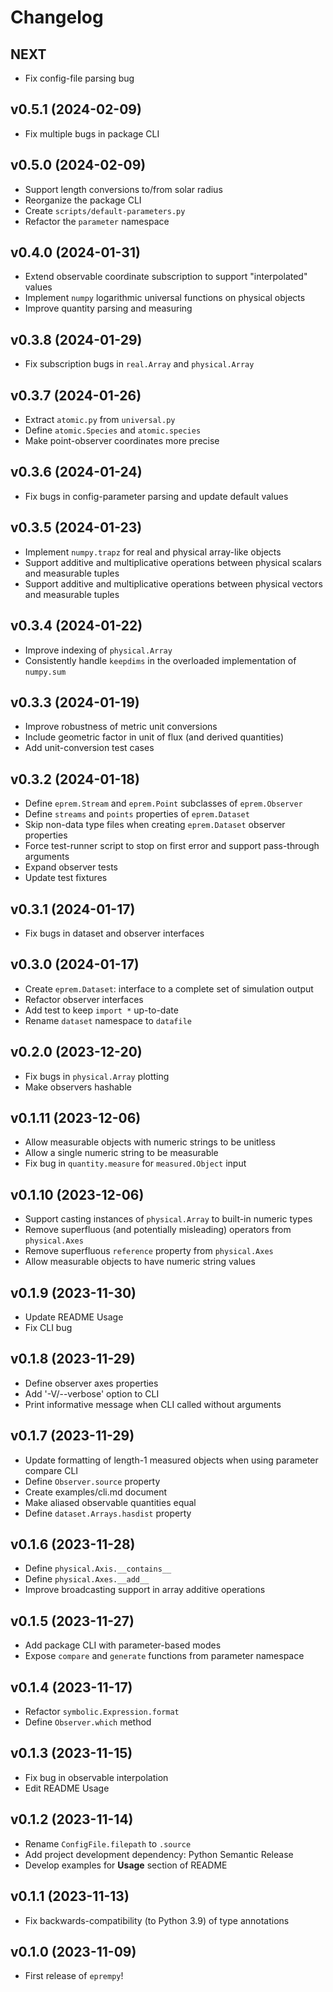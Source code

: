 <!-- Note to developers: version subheadings should have the form vX.Y.Z (YYYY-MM-DD) -->

# Changelog

## NEXT

- Fix config-file parsing bug

## v0.5.1 (2024-02-09)

- Fix multiple bugs in package CLI

## v0.5.0 (2024-02-09)

- Support length conversions to/from solar radius
- Reorganize the package CLI
- Create `scripts/default-parameters.py`
- Refactor the `parameter` namespace

## v0.4.0 (2024-01-31)

- Extend observable coordinate subscription to support "interpolated" values
- Implement `numpy` logarithmic universal functions on physical objects
- Improve quantity parsing and measuring

## v0.3.8 (2024-01-29)

- Fix subscription bugs in `real.Array` and `physical.Array`

## v0.3.7 (2024-01-26)

- Extract `atomic.py` from `universal.py`
- Define `atomic.Species` and `atomic.species`
- Make point-observer coordinates more precise

## v0.3.6 (2024-01-24)

- Fix bugs in config-parameter parsing and update default values

## v0.3.5 (2024-01-23)

- Implement `numpy.trapz` for real and physical array-like objects
- Support additive and multiplicative operations between physical scalars and measurable tuples
- Support additive and multiplicative operations between physical vectors and measurable tuples

## v0.3.4 (2024-01-22)

- Improve indexing of `physical.Array`
- Consistently handle `keepdims` in the overloaded implementation of `numpy.sum`

## v0.3.3 (2024-01-19)

- Improve robustness of metric unit conversions
- Include geometric factor in unit of flux (and derived quantities)
- Add unit-conversion test cases

## v0.3.2 (2024-01-18)

- Define `eprem.Stream` and `eprem.Point` subclasses of `eprem.Observer`
- Define `streams` and `points` properties of `eprem.Dataset`
- Skip non-data type files when creating `eprem.Dataset` observer properties
- Force test-runner script to stop on first error and support pass-through arguments
- Expand observer tests
- Update test fixtures

## v0.3.1 (2024-01-17)

- Fix bugs in dataset and observer interfaces

## v0.3.0 (2024-01-17)

- Create `eprem.Dataset`: interface to a complete set of simulation output
- Refactor observer interfaces
- Add test to keep `import *` up-to-date
- Rename `dataset` namespace to `datafile`

## v0.2.0 (2023-12-20)

- Fix bugs in `physical.Array` plotting
- Make observers hashable

## v0.1.11 (2023-12-06)

- Allow measurable objects with numeric strings to be unitless
- Allow a single numeric string to be measurable
- Fix bug in `quantity.measure` for `measured.Object` input

## v0.1.10 (2023-12-06)

- Support casting instances of `physical.Array` to built-in numeric types
- Remove superfluous (and potentially misleading) operators from `physical.Axes`
- Remove superfluous `reference` property from `physical.Axes`
- Allow measurable objects to have numeric string values

## v0.1.9 (2023-11-30)

- Update README Usage
- Fix CLI bug

## v0.1.8 (2023-11-29)

- Define observer axes properties
- Add '-V/--verbose' option to CLI
- Print informative message when CLI called without arguments

## v0.1.7 (2023-11-29)

- Update formatting of length-1 measured objects when using parameter compare CLI
- Define `Observer.source` property
- Create examples/cli.md document
- Make aliased observable quantities equal
- Define `dataset.Arrays.hasdist` property

## v0.1.6 (2023-11-28)

- Define `physical.Axis.__contains__`
- Define `physical.Axes.__add__`
- Improve broadcasting support in array additive operations

## v0.1.5 (2023-11-27)

- Add package CLI with parameter-based modes
- Expose `compare` and `generate` functions from parameter namespace

## v0.1.4 (2023-11-17)

- Refactor `symbolic.Expression.format`
- Define `Observer.which` method

## v0.1.3 (2023-11-15)

- Fix bug in observable interpolation
- Edit README Usage

## v0.1.2 (2023-11-14)

- Rename `ConfigFile.filepath` to `.source`
- Add project development dependency: Python Semantic Release
- Develop examples for **Usage** section of README

## v0.1.1 (2023-11-13)

- Fix backwards-compatibility (to Python 3.9) of type annotations

## v0.1.0 (2023-11-09)

- First release of `eprempy`!
